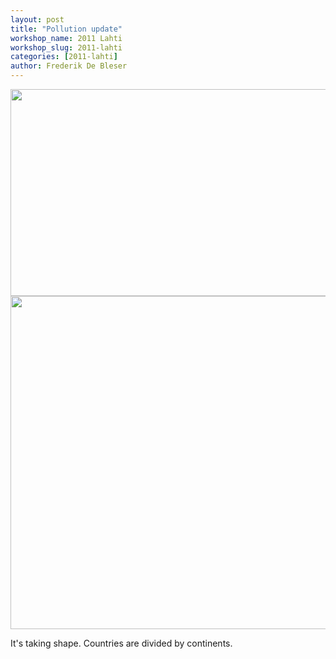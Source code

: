 ```yaml
---
layout: post
title: "Pollution update"
workshop_name: 2011 Lahti
workshop_slug: 2011-lahti
categories: [2011-lahti]
author: Frederik De Bleser
---
```

<a rel="attachment wp-att-286" href="http://workshops.nodebox.net/2011-3/?attachment_id=286"></a><a rel="attachment wp-att-308" href="http://workshops.nodebox.net/2011-3/?attachment_id=308"><img class="alignnone size-medium wp-image-308" src="http://workshops.nodebox.net/2011-3/wp-content/uploads/2011/06/Screen-shot-2011-06-06-at-3.36.01-PM1-590x331.png" alt="" width="590" height="331" /></a><img class="alignnone size-medium wp-image-286" src="http://workshops.nodebox.net/2011-3/wp-content/uploads/2011/06/Screen-shot-2011-06-06-at-2.08.17-PM1-590x533.png" alt="" width="590" height="533" />

It's taking shape. Countries are divided by continents.
